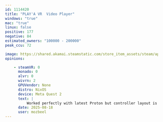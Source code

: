 ```yaml
---
id: 1114420
title: "PLAY'A VR  Video Player"
windows: "true"
mac: "true"
linux: false
positive: 177
negative: 84
estimated_owners: "100000 - 200000"
peak_ccu: 72

image: https://shared.akamai.steamstatic.com/store_item_assets/steam/apps/1114420/header.jpg?t=1703601981
opinions:

    - steamVR: 0
      monado: 0
      alvr: 0
      wivrn: 2
      GPUVendor: None
      distro: NixOS
      device: Meta Quest 2
      text: |
          Worked perfectly with latest Proton but controller layout is wrong I think
      date: 2025-08-18
      user: mozbeel
---
```

